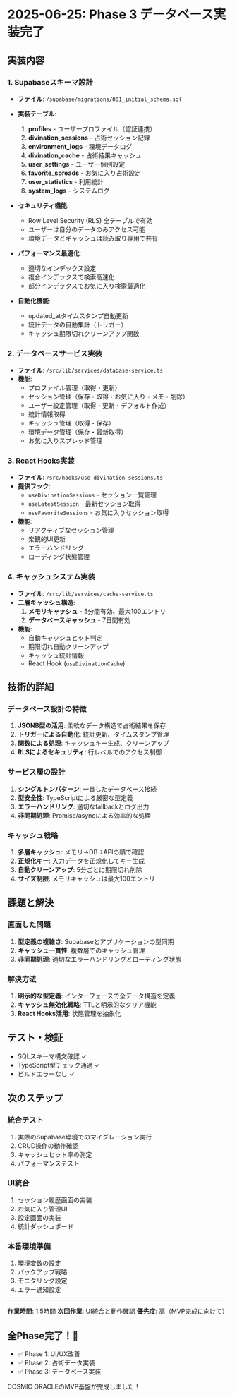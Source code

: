 # 2025-06-25: Phase 3 データベース実装完了

## 実装内容

### 1. Supabaseスキーマ設計
- **ファイル**: `/supabase/migrations/001_initial_schema.sql`
- **実装テーブル**:
  1. **profiles** - ユーザープロファイル（認証連携）
  2. **divination_sessions** - 占術セッション記録
  3. **environment_logs** - 環境データログ
  4. **divination_cache** - 占術結果キャッシュ
  5. **user_settings** - ユーザー個別設定
  6. **favorite_spreads** - お気に入り占術設定
  7. **user_statistics** - 利用統計
  8. **system_logs** - システムログ

- **セキュリティ機能**:
  - Row Level Security (RLS) 全テーブルで有効
  - ユーザーは自分のデータのみアクセス可能
  - 環境データとキャッシュは読み取り専用で共有

- **パフォーマンス最適化**:
  - 適切なインデックス設定
  - 複合インデックスで検索高速化
  - 部分インデックスでお気に入り検索最適化

- **自動化機能**:
  - updated_atタイムスタンプ自動更新
  - 統計データの自動集計（トリガー）
  - キャッシュ期限切れクリーンアップ関数

### 2. データベースサービス実装
- **ファイル**: `/src/lib/services/database-service.ts`
- **機能**:
  - プロファイル管理（取得・更新）
  - セッション管理（保存・取得・お気に入り・メモ・削除）
  - ユーザー設定管理（取得・更新・デフォルト作成）
  - 統計情報取得
  - キャッシュ管理（取得・保存）
  - 環境データ管理（保存・最新取得）
  - お気に入りスプレッド管理

### 3. React Hooks実装
- **ファイル**: `/src/hooks/use-divination-sessions.ts`
- **提供フック**:
  - `useDivinationSessions` - セッション一覧管理
  - `useLatestSession` - 最新セッション取得
  - `useFavoriteSessions` - お気に入りセッション取得
- **機能**:
  - リアクティブなセッション管理
  - 楽観的UI更新
  - エラーハンドリング
  - ローディング状態管理

### 4. キャッシュシステム実装
- **ファイル**: `/src/lib/services/cache-service.ts`
- **二層キャッシュ構造**:
  1. **メモリキャッシュ** - 5分間有効、最大100エントリ
  2. **データベースキャッシュ** - 7日間有効
- **機能**:
  - 自動キャッシュヒット判定
  - 期限切れ自動クリーンアップ
  - キャッシュ統計情報
  - React Hook (`useDivinationCache`)

## 技術的詳細

### データベース設計の特徴
1. **JSONB型の活用**: 柔軟なデータ構造で占術結果を保存
2. **トリガーによる自動化**: 統計更新、タイムスタンプ管理
3. **関数による処理**: キャッシュキー生成、クリーンアップ
4. **RLSによるセキュリティ**: 行レベルでのアクセス制御

### サービス層の設計
1. **シングルトンパターン**: 一貫したデータベース接続
2. **型安全性**: TypeScriptによる厳密な型定義
3. **エラーハンドリング**: 適切なfallbackとログ出力
4. **非同期処理**: Promise/asyncによる効率的な処理

### キャッシュ戦略
1. **多層キャッシュ**: メモリ→DB→APIの順で確認
2. **正規化キー**: 入力データを正規化してキー生成
3. **自動クリーンアップ**: 5分ごとに期限切れ削除
4. **サイズ制限**: メモリキャッシュは最大100エントリ

## 課題と解決

### 直面した問題
1. **型定義の複雑さ**: Supabaseとアプリケーションの型同期
2. **キャッシュ一貫性**: 複数層でのキャッシュ管理
3. **非同期処理**: 適切なエラーハンドリングとローディング状態

### 解決方法
1. **明示的な型定義**: インターフェースで全データ構造を定義
2. **キャッシュ無効化戦略**: TTLと明示的なクリア機能
3. **React Hooks活用**: 状態管理を抽象化

## テスト・検証
- SQLスキーマ構文確認 ✓
- TypeScript型チェック通過 ✓
- ビルドエラーなし ✓

## 次のステップ

### 統合テスト
1. 実際のSupabase環境でのマイグレーション実行
2. CRUD操作の動作確認
3. キャッシュヒット率の測定
4. パフォーマンステスト

### UI統合
1. セッション履歴画面の実装
2. お気に入り管理UI
3. 設定画面の実装
4. 統計ダッシュボード

### 本番環境準備
1. 環境変数の設定
2. バックアップ戦略
3. モニタリング設定
4. エラー通知設定

---
**作業時間**: 1.5時間
**次回作業**: UI統合と動作確認
**優先度**: 高（MVP完成に向けて）

## 全Phase完了！🎉

- ✅ Phase 1: UI/UX改善
- ✅ Phase 2: 占術データ実装  
- ✅ Phase 3: データベース実装

COSMIC ORACLEのMVP基盤が完成しました！